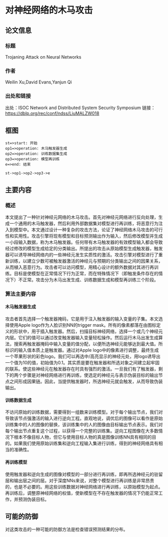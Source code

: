 # 对神经网络的木马攻击
## 论文信息
### 标题
Trojaning Attack on Neural Networks
### 作者
Weilin Xu,David Evans,Yanjun Qi
### 出处和链接
出处：ISOC Network and Distributed System Security Symposium
链接：https://dblp.org/rec/conf/ndss/LiuMALZW018

## 框图

```flow
st=>start: 开始
op1=>operation: 木马触发器生成
op2=>operation: 训练数据集生成
op3=>operation: 模型再训练
e=>end: 结束

st->op1->op2->op3->e
```
## 主要内容
<h3> 概述</h3>

本文提出了一种针对神经元网络的木马攻击。首先对神经元网络进行反向处理，生成一个通用的木马触发器，然后利用外部数据集对模型进行再训练，将恶意行为注入到模型中。本文通过设计一种复杂的攻击方法，论证了神经网络木马攻击的可行性和实用性。攻击引擎将现有模型和目标预测输出作为输入，然后修改模型并生成一小段输入数据，称为木马触发器。任何带有木马触发器的有效模型输入都会导致经过修改的模型生成给定的分类输出。所提出的攻击从原始模型生成触发器，触发器可以诱导神经网络内的一些神经元发生实质性的激活。攻击引擎对模型进行了重新训练，以建立少数可被触发器激活的神经元与预期的分类输出之间的因果关系，从而植入恶意行为。攻击者可以访问模型，用精心设计的额外数据对其进行再训练。目标是使模型在正常情况下行为正常，而在特殊情况下（即触发条件存在的情况下）不正常。攻击分为木马出发生成、训练数据生成和模型再训练三个阶段。

### 算法主要内容

#### 木马触发器生成
攻击者首先选择一个触发器掩码，它是用于注入触发器的输入变量的子集。本文选择使用Apple logo作为人脸识别NN的trigger mask。所有的像素都落在由图标定义的形状中，用于插入触发器。然后，扫描目标神经网络，选择一个或几个神经元内层。它们的值可以通过改变触发器输入变量轻松操作。然后运行木马出发生成算法，搜索再触发器掩码中输入变量的值分配，以便所选神经元能够达到最大值。所标识的输入值本质上是触发器。通过对Apple logo中的像素进行调整，最终生成一个苹果形状的彩色logo。我们可以再选中/高亮显示的神经元处，用logo诱导出一个值为10的值，初始值为0.1。其实质是要在触发器和所选对象之间建立起牢固的联系。使这些神经元在触发器存在时具有强烈的激活。一旦我们有了触发器，剩下的两个步骤是对神经网络进行再训练，使选定的神经元与表示伪装目标的输出节点之间形成因果链。因此，当提供触发器时，所选神经元就会触发，从而导致伪装输出。

#### 训练数据生成
不访问原始的训练数据，需要得到一组数来训练模型。对于每个输出节点，我们对导致该节点强激活的输入进行逆向工程。直观地说，调优后的图像可以看作是原始训练集中的人的图像的替换，该训练集中的人的图像由目标输出节点表示。我们对每个输出节点重复这个过程，以获得一个完整的训练集。逆向工程图像在大多数情况下根本不像目标人物，但它与使用目标人物的真是图像训练NN具有相同的目的。如果我们使用原始训练集和逆向工程输入集进行训练，得到的神经网络具有相当的准确性。

<h4>再训练模型</h4>

使用触发器和逆向生成的图像对模型的一部分进行再训练，即再所选神经元的驻留层和输出层之间的层。对于深度NNs来说，对整个模型进行再训练是非常昂贵的，也是不必要的。用这些训练数据对神经网络进行再训练，以原始模型为起点。再训练后，调整原神经网络的权值，使新模型在不存在触发器的情况下仍能正常工作，并预测伪装目标。

## 可能的防御
对这类攻击的一种可能的防御方法是检查错误预测结果的分布。

